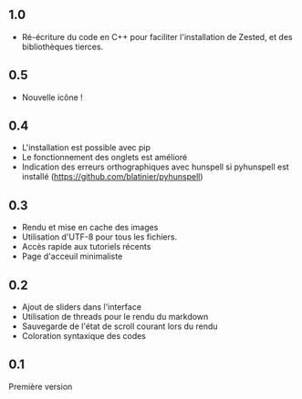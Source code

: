 ## 1.0

 - Ré-écriture du code en C++ pour faciliter l'installation de Zested, et
   des bibliothèques tierces.

## 0.5

 - Nouvelle icône !

## 0.4

 - L'installation est possible avec pip
 - Le fonctionnement des onglets est amélioré
 - Indication des erreurs orthographiques avec hunspell si pyhunspell est installé (https://github.com/blatinier/pyhunspell)

## 0.3

 - Rendu et mise en cache des images
 - Utilisation d'UTF-8 pour tous les fichiers.
 - Accès rapide aux tutoriels récents
 - Page d'acceuil minimaliste

## 0.2

 - Ajout de sliders dans l'interface
 - Utilisation de threads pour le rendu du markdown
 - Sauvegarde de l'état de scroll courant lors du rendu
 - Coloration syntaxique des codes

## 0.1

Première version
